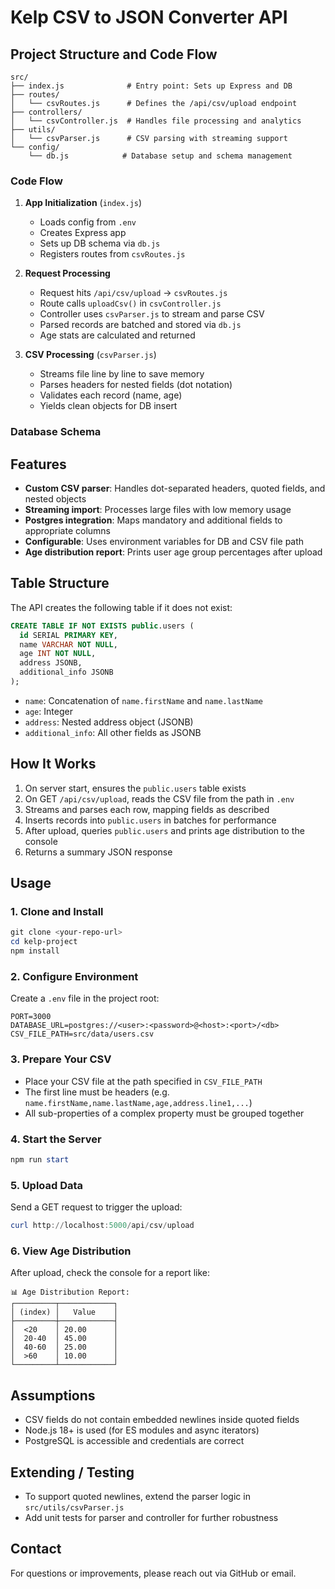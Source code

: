 # Kelp CSV to JSON Converter API

## Project Structure and Code Flow

```
src/
├── index.js              # Entry point: Sets up Express and DB
├── routes/
│   └── csvRoutes.js      # Defines the /api/csv/upload endpoint
├── controllers/
│   └── csvController.js  # Handles file processing and analytics
├── utils/
│   └── csvParser.js      # CSV parsing with streaming support
└── config/
    └── db.js            # Database setup and schema management
```

### Code Flow

1. **App Initialization** (`index.js`)
   - Loads config from `.env`
   - Creates Express app
   - Sets up DB schema via `db.js`
   - Registers routes from `csvRoutes.js`

2. **Request Processing**
   - Request hits `/api/csv/upload` → `csvRoutes.js`
   - Route calls `uploadCsv()` in `csvController.js`
   - Controller uses `csvParser.js` to stream and parse CSV
   - Parsed records are batched and stored via `db.js`
   - Age stats are calculated and returned

3. **CSV Processing** (`csvParser.js`)
   - Streams file line by line to save memory
   - Parses headers for nested fields (dot notation)
   - Validates each record (name, age)
   - Yields clean objects for DB insert

### Database Schema
## Features
- **Custom CSV parser**: Handles dot-separated headers, quoted fields, and nested objects
- **Streaming import**: Processes large files with low memory usage
- **Postgres integration**: Maps mandatory and additional fields to appropriate columns
- **Configurable**: Uses environment variables for DB and CSV file path
- **Age distribution report**: Prints user age group percentages after upload

## Table Structure
The API creates the following table if it does not exist:
```sql
CREATE TABLE IF NOT EXISTS public.users (
  id SERIAL PRIMARY KEY,
  name VARCHAR NOT NULL,
  age INT NOT NULL,
  address JSONB,
  additional_info JSONB
);
```
- `name`: Concatenation of `name.firstName` and `name.lastName`
- `age`: Integer
- `address`: Nested address object (JSONB)
- `additional_info`: All other fields as JSONB

## How It Works
1. On server start, ensures the `public.users` table exists
2. On GET `/api/csv/upload`, reads the CSV file from the path in `.env`
3. Streams and parses each row, mapping fields as described
4. Inserts records into `public.users` in batches for performance
5. After upload, queries `public.users` and prints age distribution to the console
6. Returns a summary JSON response

## Usage
### 1. Clone and Install
```powershell
git clone <your-repo-url>
cd kelp-project
npm install
```

### 2. Configure Environment
Create a `.env` file in the project root:
```
PORT=3000
DATABASE_URL=postgres://<user>:<password>@<host>:<port>/<db>
CSV_FILE_PATH=src/data/users.csv
```

### 3. Prepare Your CSV
- Place your CSV file at the path specified in `CSV_FILE_PATH`
- The first line must be headers (e.g. `name.firstName,name.lastName,age,address.line1,...`)
- All sub-properties of a complex property must be grouped together

### 4. Start the Server
```powershell
npm run start
```

### 5. Upload Data
Send a GET request to trigger the upload:
```powershell
curl http://localhost:5000/api/csv/upload
```

### 6. View Age Distribution
After upload, check the console for a report like:
```
📊 Age Distribution Report:
┌─────────┬────────────┐
│ (index) │   Value    │
├─────────┼────────────┤
│  <20    │ 20.00      │
│  20-40  │ 45.00      │
│  40-60  │ 25.00      │
│  >60    │ 10.00      │
└─────────┴────────────┘
```

## Assumptions
- CSV fields do not contain embedded newlines inside quoted fields
- Node.js 18+ is used (for ES modules and async iterators)
- PostgreSQL is accessible and credentials are correct

## Extending / Testing
- To support quoted newlines, extend the parser logic in `src/utils/csvParser.js`
- Add unit tests for parser and controller for further robustness

## Contact
For questions or improvements, please reach out via GitHub or email.
